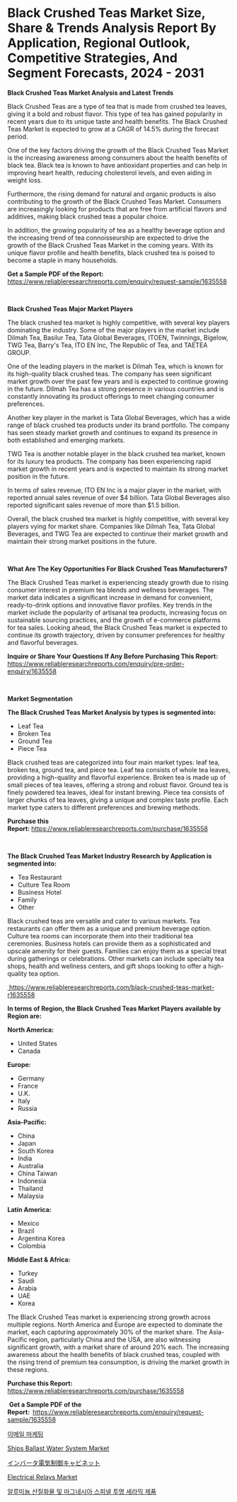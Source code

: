 <p><h1>Black Crushed Teas Market Size, Share & Trends Analysis Report By Application, Regional Outlook, Competitive Strategies, And Segment Forecasts, 2024 - 2031</h1></p><p><strong>Black Crushed Teas Market Analysis and Latest Trends</strong></p>
<p><p>Black Crushed Teas are a type of tea that is made from crushed tea leaves, giving it a bold and robust flavor. This type of tea has gained popularity in recent years due to its unique taste and health benefits. The Black Crushed Teas Market is expected to grow at a CAGR of 14.5% during the forecast period.</p><p>One of the key factors driving the growth of the Black Crushed Teas Market is the increasing awareness among consumers about the health benefits of black tea. Black tea is known to have antioxidant properties and can help in improving heart health, reducing cholesterol levels, and even aiding in weight loss.</p><p>Furthermore, the rising demand for natural and organic products is also contributing to the growth of the Black Crushed Teas Market. Consumers are increasingly looking for products that are free from artificial flavors and additives, making black crushed teas a popular choice.</p><p>In addition, the growing popularity of tea as a healthy beverage option and the increasing trend of tea connoisseurship are expected to drive the growth of the Black Crushed Teas Market in the coming years. With its unique flavor profile and health benefits, black crushed tea is poised to become a staple in many households.</p></p>
<p><strong>Get a Sample PDF of the Report:&nbsp;</strong> <a href="https://www.reliableresearchreports.com/enquiry/request-sample/1635558">https://www.reliableresearchreports.com/enquiry/request-sample/1635558</a></p>
<p>&nbsp;</p>
<p><strong>Black Crushed Teas Major Market Players</strong></p>
<p><p>The black crushed tea market is highly competitive, with several key players dominating the industry. Some of the major players in the market include Dilmah Tea, Basilur Tea, Tata Global Beverages, ITOEN, Twinnings, Bigelow, TWG Tea, Barry's Tea, ITO EN Inc, The Republic of Tea, and TAETEA GROUP.</p><p>One of the leading players in the market is Dilmah Tea, which is known for its high-quality black crushed teas. The company has seen significant market growth over the past few years and is expected to continue growing in the future. Dilmah Tea has a strong presence in various countries and is constantly innovating its product offerings to meet changing consumer preferences.</p><p>Another key player in the market is Tata Global Beverages, which has a wide range of black crushed tea products under its brand portfolio. The company has seen steady market growth and continues to expand its presence in both established and emerging markets.</p><p>TWG Tea is another notable player in the black crushed tea market, known for its luxury tea products. The company has been experiencing rapid market growth in recent years and is expected to maintain its strong market position in the future.</p><p>In terms of sales revenue, ITO EN Inc is a major player in the market, with reported annual sales revenue of over $4 billion. Tata Global Beverages also reported significant sales revenue of more than $1.5 billion.</p><p>Overall, the black crushed tea market is highly competitive, with several key players vying for market share. Companies like Dilmah Tea, Tata Global Beverages, and TWG Tea are expected to continue their market growth and maintain their strong market positions in the future.</p></p>
<p>&nbsp;</p>
<p><strong>What Are The Key Opportunities For Black Crushed Teas Manufacturers?</strong></p>
<p><p>The Black Crushed Teas market is experiencing steady growth due to rising consumer interest in premium tea blends and wellness beverages. The market data indicates a significant increase in demand for convenient, ready-to-drink options and innovative flavor profiles. Key trends in the market include the popularity of artisanal tea products, increasing focus on sustainable sourcing practices, and the growth of e-commerce platforms for tea sales. Looking ahead, the Black Crushed Teas market is expected to continue its growth trajectory, driven by consumer preferences for healthy and flavorful beverages.</p></p>
<p><strong>Inquire or Share Your Questions If Any Before Purchasing This Report:</strong> <a href="https://www.reliableresearchreports.com/enquiry/pre-order-enquiry/1635558">https://www.reliableresearchreports.com/enquiry/pre-order-enquiry/1635558</a></p>
<p>&nbsp;</p>
<p><strong>Market Segmentation</strong></p>
<p><strong>The Black Crushed Teas Market Analysis by types is segmented into:</strong></p>
<p><ul><li>Leaf Tea</li><li>Broken Tea</li><li>Ground Tea</li><li>Piece Tea</li></ul></p>
<p><p>Black crushed teas are categorized into four main market types: leaf tea, broken tea, ground tea, and piece tea. Leaf tea consists of whole tea leaves, providing a high-quality and flavorful experience. Broken tea is made up of small pieces of tea leaves, offering a strong and robust flavor. Ground tea is finely powdered tea leaves, ideal for instant brewing. Piece tea consists of larger chunks of tea leaves, giving a unique and complex taste profile. Each market type caters to different preferences and brewing methods.</p></p>
<p><strong>Purchase this Report:&nbsp;</strong><a href="https://www.reliableresearchreports.com/purchase/1635558">https://www.reliableresearchreports.com/purchase/1635558</a></p>
<p>&nbsp;</p>
<p><strong>The Black Crushed Teas Market Industry Research by Application is segmented into:</strong></p>
<p><ul><li>Tea Restaurant</li><li>Culture Tea Room</li><li>Business Hotel</li><li>Family</li><li>Other</li></ul></p>
<p><p>Black crushed teas are versatile and cater to various markets. Tea restaurants can offer them as a unique and premium beverage option. Culture tea rooms can incorporate them into their traditional tea ceremonies. Business hotels can provide them as a sophisticated and upscale amenity for their guests. Families can enjoy them as a special treat during gatherings or celebrations. Other markets can include specialty tea shops, health and wellness centers, and gift shops looking to offer a high-quality tea option.</p></p>
<p><a href="https://www.reliableresearchreports.com/black-crushed-teas-market-r1635558">&nbsp;https://www.reliableresearchreports.com/black-crushed-teas-market-r1635558</a></p>
<p><strong>In terms of Region, the Black Crushed Teas Market Players available by Region are:</strong></p>
<p>
    <p> <strong> North America: </strong>
        <ul>
            <li>United States</li>
            <li>Canada</li>
        </ul>
        </p> 
    <p> <strong> Europe: </strong>
        <ul>
            <li>Germany</li>
            <li>France</li>
            <li>U.K.</li>
            <li>Italy</li>
            <li>Russia</li>
        </ul>
        </p> 
    <p> <strong> Asia-Pacific: </strong>
        <ul>
            <li>China</li>
            <li>Japan</li>
            <li>South Korea</li>
            <li>India</li>
            <li>Australia</li>
            <li>China Taiwan</li>
            <li>Indonesia</li>
            <li>Thailand</li>
            <li>Malaysia</li>
        </ul>
        </p> 
    <p> <strong> Latin America: </strong>
        <ul>
            <li>Mexico</li>
            <li>Brazil</li>
            <li>Argentina Korea</li>
            <li>Colombia</li>
        </ul>
        </p> 
    <p> <strong> Middle East & Africa: </strong>
        <ul>
            <li>Turkey</li>
            <li>Saudi</li>
            <li>Arabia</li>
            <li>UAE</li>
            <li>Korea</li>
        </ul>
    </p>
    </p>
<p><p>The Black Crushed Teas market is experiencing strong growth across multiple regions. North America and Europe are expected to dominate the market, each capturing approximately 30% of the market share. The Asia-Pacific region, particularly China and the USA, are also witnessing significant growth, with a market share of around 20% each. The increasing awareness about the health benefits of black crushed teas, coupled with the rising trend of premium tea consumption, is driving the market growth in these regions.</p></p>
<p><strong>Purchase this Report: </strong><a href="https://www.reliableresearchreports.com/purchase/1635558">https://www.reliableresearchreports.com/purchase/1635558</a></p>
<p>&nbsp;<strong>Get a Sample PDF of the Report:&nbsp;&nbsp;</strong><a href="https://www.reliableresearchreports.com/enquiry/request-sample/1635558">https://www.reliableresearchreports.com/enquiry/request-sample/1635558</a></p>
<p><strong></strong></p>
<p><p><a href="https://github.com/hasanrajibul387/Market-Research-Report-List-1/blob/main/842372484002.md">이메일 마케팅</a></p><p><a href="https://github.com/EunaWiegad2023/Market-Research-Report-List-1/blob/main/ships-ballast-water-system-market.md">Ships Ballast Water System Market</a></p><p><a href="https://github.com/schmahlson/Market-Research-Report-List-1/blob/main/905555592040.md">インバータ電気制御キャビネット</a></p><p><a href="https://issuu.com/reportprime-2/docs/electrical-relays-market-size-2030.pptx">Electrical Relays Market</a></p><p><a href="https://medium.com/@ishacian.georges/%EC%95%8C%EB%A3%A8%EB%AF%B8%EB%8A%84-%EC%98%A5%EC%8B%9C%EB%82%98%EC%9D%B4%ED%8A%B8-%EB%B0%8F-%EB%A7%A4%EA%B7%B8%EB%84%A4%EC%8B%9C%EC%95%84-%EC%8A%A4%ED%94%BC%EB%84%AC-%ED%88%AC%EB%AA%85-%EC%84%B8%EB%9D%BC%EB%AF%B9-%EC%A0%9C%ED%92%88-%EC%8B%9C%EC%9E%A5-%EA%B7%9C%EB%AA%A8-cagr-%ED%8A%B8%EB%A0%8C%EB%93%9C-2024-2030-902aa174452e">알루미늄 산질화물 및 마그네시아 스피넬 투명 세라믹 제품</a></p></p>